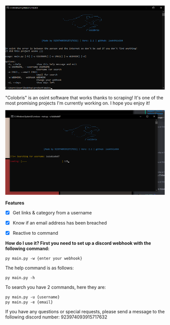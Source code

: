 ![menu](help_menu.png)

"Colobris" is an osint software that works thanks to scraping! It's one of the most promising projects I'm currently working on. I hope you enjoy it!

![new2](new2.png)


**Features**
- [x] Get links & category from a username
- [X] Know if an email address has been breached
- [X] Reactive to command


**How do I use it? First you need to set up a discord webhook with the following command:**
```
py main.py -w {enter your webhook}
```
The help command is as follows:
```
py main.py -h
```

To search you have 2 commands, here they are:
```
py main.py -u {username}
py main.py -e {email}
```
If you have any questions or special requests, please send a message to the following discord number: 923974093915717632
